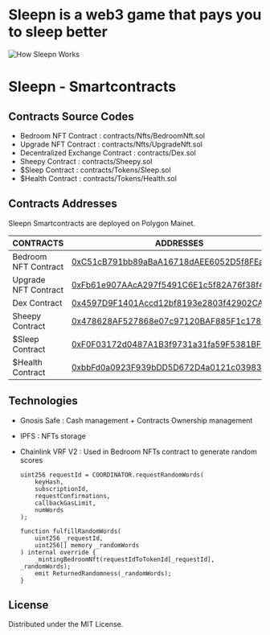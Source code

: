 # Sleepn is a web3 game that pays you to sleep better
![How Sleepn Works](https://user-images.githubusercontent.com/3343429/169715829-8df70002-36ad-4794-9161-a4874e59ceda.png)

# Sleepn - Smartcontracts
## Contracts Source Codes
- Bedroom NFT Contract : contracts/Nfts/BedroomNft.sol  
- Upgrade NFT Contract : contracts/Nfts/UpgradeNft.sol 
- Decentralized Exchange Contract : contracts/Dex.sol
- Sheepy Contract : contracts/Sheepy.sol
- $Sleep Contract : contracts/Tokens/Sleep.sol
- $Health Contract : contracts/Tokens/Health.sol

## Contracts Addresses
Sleepn Smartcontracts are deployed on Polygon Mainet.

| CONTRACTS | ADDRESSES |
| ------ | ------ |
| Bedroom NFT Contract | [0xC51cB791bb89aBaA16718dAEE6052D5f8FEaC9F4](https://polygonscan.com/address/0xC51cB791bb89aBaA16718dAEE6052D5f8FEaC9F4) 
| Upgrade NFT Contract | [0xFb61e907AAcA297f5491C6E1c5f82A76f38f4681](https://polygonscan.com/address/0xFb61e907AAcA297f5491C6E1c5f82A76f38f4681)
| Dex Contract | [0x4597D9F1401Accd12bf8193e2803f42902CAa346](https://polygonscan.com/address/0x4597D9F1401Accd12bf8193e2803f42902CAa346)
| Sheepy Contract | [0x478628AF527868e07c97120BAF885F1c178BE43f](https://polygonscan.com/address/0x478628AF527868e07c97120BAF885F1c178BE43f)
| $Sleep Contract | [0xF0F03172d0487A1B3f9731a31fa59F5381BFE47f](https://polygonscan.com/address/0xF0F03172d0487A1B3f9731a31fa59F5381BFE47f)
| $Health Contract | [0xbbFd0a0923F939bDD5D672D4a0121c039838e658](https://polygonscan.com/address/0xbbFd0a0923F939bDD5D672D4a0121c039838e658)

## Technologies
- Gnosis Safe : Cash management + Contracts Ownership management 

- IPFS : NFTs storage <br>

- Chainlink VRF V2 : Used in Bedroom NFTs contract to generate random scores
    ```solidity
    uint256 requestId = COORDINATOR.requestRandomWords(
        keyHash,
        subscriptionId,
        requestConfirmations,
        callbackGasLimit,
        numWords
    );

    function fulfillRandomWords(
        uint256 _requestId,
        uint256[] memory _randomWords
    ) internal override {
        _mintingBedroomNft(requestIdToTokenId[_requestId], _randomWords);
        emit ReturnedRandomness(_randomWords);
    }
    ```

## License
Distributed under the MIT License.

